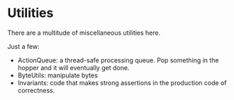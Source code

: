 Utilities
=========

There are a multitude of miscellaneous utilities here.

Just a few:

- ActionQueue: a thread-safe processing queue.  Pop something in the hopper and it will eventually get done.
- ByteUtils: manipulate bytes
- Invariants: code that makes strong assertions in the production code of correctness.